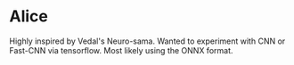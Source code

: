 # Alice
Highly inspired by Vedal's Neuro-sama. Wanted to experiment with CNN or Fast-CNN via tensorflow. Most likely using the ONNX format.
